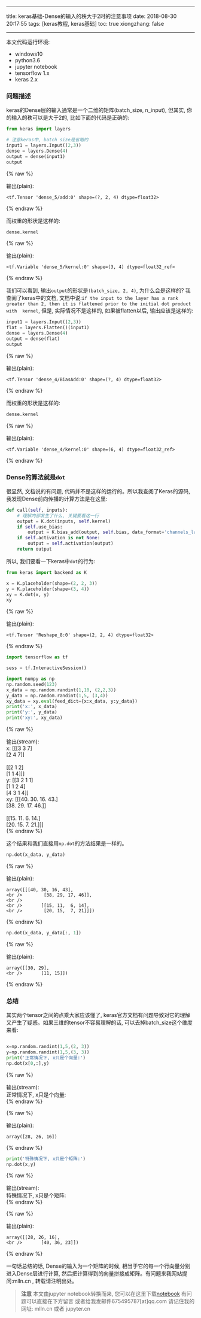 
---
title: keras基础-Dense的输入的秩大于2时的注意事项
date: 2018-08-30 20:17:55
tags: [keras教程, keras基础]
toc: true
xiongzhang: false

---
<span></span>
<!-- more -->


本文代码运行环境:

- windows10
- python3.6
- jupyter notebook
- tensorflow 1.x
- keras 2.x

### 问题描述

keras的Dense层的输入通常是一个二维的矩阵(batch_size, n_input), 但其实, 你的输入的秩可以是大于2的, 比如下面的代码是正确的:


```python
from keras import layers

# 注意keras中, batch size是省略的
input1 = layers.Input((2,3))
dense = layers.Dense(4)
output = dense(input1)
output
```




{% raw %}
<div class="output">
输出(plain):<br/>

    <tf.Tensor 'dense_5/add:0' shape=(?, 2, 4) dtype=float32>

</div>
{% endraw %}



而权重的形状是这样的:


```python
dense.kernel
```




{% raw %}
<div class="output">
输出(plain):<br/>

    <tf.Variable 'dense_5/kernel:0' shape=(3, 4) dtype=float32_ref>

</div>
{% endraw %}



我们可以看到, 输出`output`的形状是`(batch_size, 2, 4)`, 为什么会是这样的? 我查阅了keras中的文档, 文档中说:`if the input to the layer has a rank greater than 2, then it is flattened prior to the initial dot product with  kernel`, 但是, 实际情况不是这样的, 如果被flatten以后, 输出应该是这样的: 


```python
input1 = layers.Input((2,3))
flat = layers.Flatten()(input1)
dense = layers.Dense(4)
output = dense(flat)
output
```




{% raw %}
<div class="output">
输出(plain):<br/>

    <tf.Tensor 'dense_4/BiasAdd:0' shape=(?, 4) dtype=float32>

</div>
{% endraw %}



而权重的形状是这样的:


```python
dense.kernel
```




{% raw %}
<div class="output">
输出(plain):<br/>

    <tf.Variable 'dense_4/kernel:0' shape=(6, 4) dtype=float32_ref>

</div>
{% endraw %}



### Dense的算法就是`dot`

很显然, 文档说的有问题, 代码并不是这样的运行的。所以我查阅了Keras的源码, 我发现Dense前向传播的计算方法是在这里:

```python
def call(self, inputs):
    # 理解内部发生了什么, 关键要看这一行
    output = K.dot(inputs, self.kernel)
    if self.use_bias:
        output = K.bias_add(output, self.bias, data_format='channels_last')
    if self.activation is not None:
        output = self.activation(output)
    return output
```

所以, 我们要看一下keras中`dot`的行为:


```python
from keras import backend as K

x = K.placeholder(shape=(2, 2, 3))
y = K.placeholder(shape=(3, 4))
xy = K.dot(x, y)
xy
```




{% raw %}
<div class="output">
输出(plain):<br/>

    <tf.Tensor 'Reshape_8:0' shape=(2, 2, 4) dtype=float32>

</div>
{% endraw %}




```python
import tensorflow as tf

sess = tf.InteractiveSession()
```


```python
import numpy as np
np.random.seed(123)
x_data = np.random.randint(1,10, (2,2,3))
y_data = np.random.randint(1,5, (3,4))
xy_data = xy.eval(feed_dict={x:x_data, y:y_data})
print('x:', x_data)
print('y:', y_data)
print('xy:', xy_data)
```

{% raw %}
<div class="output">
输出(stream):<br>
    x: [[[3 3 7]
    <br />  [2 4 7]]
    <br />
    <br /> [[2 1 2]
    <br />  [1 1 4]]]
    <br />y: [[3 2 1 1]
    <br /> [1 1 2 4]
    <br /> [4 3 1 4]]
    <br />xy: [[[40. 30. 16. 43.]
    <br />  [38. 29. 17. 46.]]
    <br />
    <br /> [[15. 11.  6. 14.]
    <br />  [20. 15.  7. 21.]]]
    <br />
</div>
{% endraw %}

这个结果和我们直接用`np.dot`的方法结果是一样的。


```python
np.dot(x_data, y_data)
```




{% raw %}
<div class="output">
输出(plain):<br/>

    array([[[40, 30, 16, 43],
    <br />        [38, 29, 17, 46]],
    <br />
    <br />       [[15, 11,  6, 14],
    <br />        [20, 15,  7, 21]]])

</div>
{% endraw %}




```python
np.dot(x_data, y_data[:, 1])
```




{% raw %}
<div class="output">
输出(plain):<br/>

    array([[30, 29],
    <br />       [11, 15]])

</div>
{% endraw %}



### 总结

其实两个tensor之间的点乘大家应该懂了, keras官方文档有问题导致对它的理解又产生了疑惑。如果三维的tensor不容易理解的话, 可以去掉batch_size这个维度来看:


```python

x=np.random.randint(1,5,(2, 3))
y=np.random.randint(1,5,(3, 3))
print('正常情况下, x只是个向量:')
np.dot(x[0,:],y)
```

{% raw %}
<div class="output">
输出(stream):<br>
    正常情况下, x只是个向量:
    <br />
</div>
{% endraw %}




{% raw %}
<div class="output">
输出(plain):<br/>

    array([28, 26, 16])

</div>
{% endraw %}




```python
print('特殊情况下, x只是个矩阵:')
np.dot(x,y)
```

{% raw %}
<div class="output">
输出(stream):<br>
    特殊情况下, x只是个矩阵:
    <br />
</div>
{% endraw %}




{% raw %}
<div class="output">
输出(plain):<br/>

    array([[28, 26, 16],
    <br />       [40, 36, 23]])

</div>
{% endraw %}



一句话总结的话, Dense的输入为一个矩阵的时候, 相当于它的每一个行向量分别进入Dense层进行计算, 然后把计算得到的向量拼接成矩阵。有问题来我网站提问:mlln.cn , 转载请注明出处。


> **注意**
> 本文由jupyter notebook转换而来, 您可以在这里下载[notebook](keras基础-Dense的输入的秩大于2时的注意事项.ipynb)
> 有问题可以直接在下方留言
> 或者给我发邮件675495787[at]qq.com
> 请记住我的网址: mlln.cn 或者 jupyter.cn
